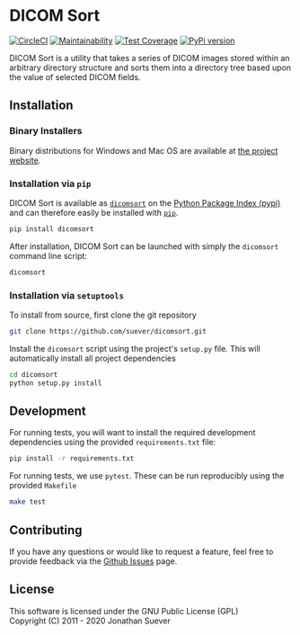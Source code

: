 # DICOM Sort

[![CircleCI](https://circleci.com/gh/suever/dicomsort.svg?style=svg)](https://circleci.com/gh/suever/dicomsort)
[![Maintainability](https://api.codeclimate.com/v1/badges/9814e4a5f1881ec25922/maintainability)](https://codeclimate.com/github/suever/dicomsort/maintainability)
[![Test Coverage](https://api.codeclimate.com/v1/badges/9814e4a5f1881ec25922/test_coverage)](https://codeclimate.com/github/suever/dicomsort/test_coverage)
[![PyPi version](https://pypip.in/v/dicomsort/badge.png)](https://pypi.org/project/dicomsort/)

DICOM Sort is a utility that takes a series of DICOM images stored within an
arbitrary directory structure and sorts them into a directory tree based upon
the value of selected DICOM fields.

## Installation

### Binary Installers

Binary distributions for Windows and Mac OS are available at [the project
website](https://dicomsort.com).

### Installation via `pip`

DICOM Sort is available as [`dicomsort`](https://pypi.org/project/dicomsort/) on
the [Python Package Index (pypi)](https://pypi.org) and can therefore easily be
installed with [`pip`](https://pypi.org/project/pip/).

```bash
pip install dicomsort
```

After installation, DICOM Sort can be launched with simply the `dicomsort` command line script:

```bash
dicomsort
```

### Installation via `setuptools`

To install from source, first clone the git repository

```bash
git clone https://github.com/suever/dicomsort.git
```

Install the `dicomsort` script using the project's `setup.py` file. This will automatically install all project dependencies

```bash
cd dicomsort
python setup.py install
```

## Development

For running tests, you will want to install the required development dependencies using the provided `requirements.txt` file:

```bash
pip install -r requirements.txt
```

For running tests, we use `pytest`. These can be run reproducibly using the provided `Makefile`

```bash
make test
```

## Contributing
If you have any questions or would like to request a feature, feel free to 
provide feedback via the [Github Issues](https://github.com/suever/dicomsort/issues) page.

## License
This software is licensed under the GNU Public License (GPL)  
Copyright (C) 2011 - 2020  Jonathan Suever

